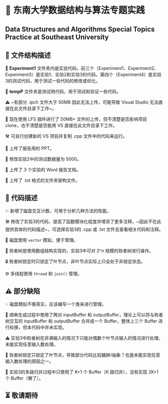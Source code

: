 # 🏫 东南大学数据结构与算法专题实践

## Data Structures and Algorithms Special Topics Practice at Southeast University

## 📄 文件结构描述

📂 **Experiment1** 文件夹内是实验代码，前三个（Experiment1、Experiment2、Experiment3）是实验1、实验2和实验3的代码，第四个（Experiment4）是实验3的测试代码，用于测试一些代码的修改或优化。

📂 **tempP** 文件夹是测试用代码，用于测试和验证一些代码。

⚠️ ~有部分 .ipch 文件大于 50MB 因此无法上传，可能导致 Visual Studio 无法直接在此文件目录下工作~。

🔧 现在使用 LFS 插件进行了 50MB+ 文件的上传，但不清楚是否影响项目 clone，也不清楚是否能用 VS 直接在此文件目录下工作。

🛠️ 可自行创建新的 VS 项目并复制 .cpp 文件中的代码来运行。

📑 上传了报告用的 PPT。

📝 修改实验2中的测试数据量为 5000。

📄 上传了 3 个实验的 Word 报告文档。

📂 上传了 .txt 格式的文件夹架构文件。

## 📝 代码描述

✨ 新增了磁盘交互计数，可用于分析几种方法的性能。

🛠️ 修改了实验3的代码，提高了函数模块化程度并增添了更多注释，~因此不在此提供具体的代码描述~，可选择实验3的 .cpp 或 .txt 文件去查看相关代码和注释。

💾 磁盘使用 `vector` 模拟，便于管理。

🌳 败者树是使用数组结构实现的，实验3中可对 2^n 规模的败者树进行操作。

🔒 败者树锁定时只锁定了叶节点，非叶节点实际上只会处于非锁定状态。

⚙️ 多线程使用 `thread` 和 `join()` 管理。

## ⚠️ 部分缺陷

💡 磁盘模拟不够真实，应该编写一个类来进行管理。

🔄 顺串生成过程中使用了两对 inputBuffer 和 outputBuffer，理论上可以将与败者树交互的 inputBuffer 和 outputBuffer 合并成一个 Buffer，整体上三个 Buffer 进行轮换，但本代码中并未实现。

⚠️ 实验3中败者树在非满输入的情况下只能对偶数个叶节点输入的情况进行处理，未能实现任意输入数处理。

💭 败者树锁定只锁定了叶节点，导致部分代码比较臃肿/抽象？也是未能实现任意输入数处理的原因之一。

🔄 实验3的多路归并过程中只使用了 K+1 个 Buffer（K 路归并），没有实现 2K+1 个 Buffer（懒了）。

## ⏳ 敬请期待
